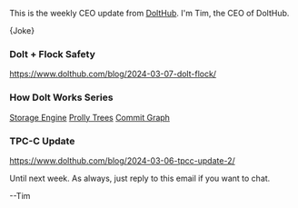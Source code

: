 This is the weekly CEO update from [DoltHub](https://www.dolthub.com/). I'm Tim, the CEO of DoltHub. 

{Joke}

### Dolt + Flock Safety

https://www.dolthub.com/blog/2024-03-07-dolt-flock/

### How Dolt Works Series

[Storage Engine](https://www.dolthub.com/blog/2024-02-29-storage-engine/)
[Prolly Trees](https://www.dolthub.com/blog/2024-03-03-prolly-trees/)
[Commit Graph](https://www.dolthub.com/blog/2024-03-05-commit-graph/)

### TPC-C Update

https://www.dolthub.com/blog/2024-03-06-tpcc-update-2/

Until next week. As always, just reply to this email if you want to chat.

--Tim